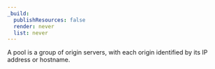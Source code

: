```yaml
---
_build:
  publishResources: false
  render: never
  list: never
---
```


A pool is a group of origin servers, with each origin identified by its IP address or hostname.
